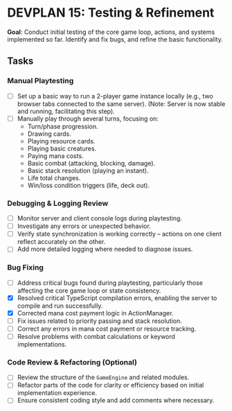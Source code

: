 # DEVPLAN 15: Testing & Refinement

**Goal**: Conduct initial testing of the core game loop, actions, and systems implemented so far. Identify and fix bugs, and refine the basic functionality.

## Tasks

### Manual Playtesting
- [ ] Set up a basic way to run a 2-player game instance locally (e.g., two browser tabs connected to the same server). (Note: Server is now stable and running, facilitating this step).
- [ ] Manually play through several turns, focusing on:
    - Turn/phase progression.
    - Drawing cards.
    - Playing resource cards.
    - Playing basic creatures.
    - Paying mana costs.
    - Basic combat (attacking, blocking, damage).
    - Basic stack resolution (playing an instant).
    - Life total changes.
    - Win/loss condition triggers (life, deck out).

### Debugging & Logging Review
- [ ] Monitor server and client console logs during playtesting.
- [ ] Investigate any errors or unexpected behavior.
- [ ] Verify state synchronization is working correctly – actions on one client reflect accurately on the other.
- [ ] Add more detailed logging where needed to diagnose issues.

### Bug Fixing
- [ ] Address critical bugs found during playtesting, particularly those affecting the core game loop or state consistency.
- [X] Resolved critical TypeScript compilation errors, enabling the server to compile and run successfully.
- [X] Corrected mana cost payment logic in ActionManager.
- [ ] Fix issues related to priority passing and stack resolution.
- [ ] Correct any errors in mana cost payment or resource tracking.
- [ ] Resolve problems with combat calculations or keyword implementations.

### Code Review & Refactoring (Optional)
- [ ] Review the structure of the `GameEngine` and related modules.
- [ ] Refactor parts of the code for clarity or efficiency based on initial implementation experience.
- [ ] Ensure consistent coding style and add comments where necessary.
